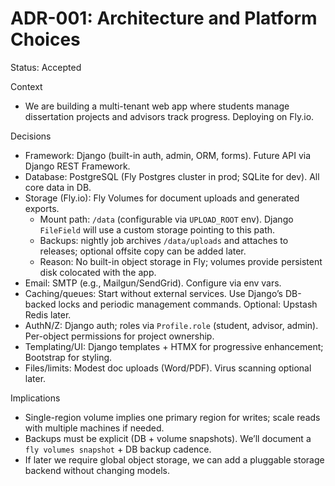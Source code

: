 # ADR-001: Architecture and Platform Choices

Status: Accepted

Context
- We are building a multi-tenant web app where students manage dissertation projects and advisors track progress. Deploying on Fly.io.

Decisions
- Framework: Django (built-in auth, admin, ORM, forms). Future API via Django REST Framework.
- Database: PostgreSQL (Fly Postgres cluster in prod; SQLite for dev). All core data in DB.
- Storage (Fly.io): Fly Volumes for document uploads and generated exports.
  - Mount path: `/data` (configurable via `UPLOAD_ROOT` env). Django `FileField` will use a custom storage pointing to this path.
  - Backups: nightly job archives `/data/uploads` and attaches to releases; optional offsite copy can be added later.
  - Reason: No built-in object storage in Fly; volumes provide persistent disk colocated with the app.
- Email: SMTP (e.g., Mailgun/SendGrid). Configure via env vars.
- Caching/queues: Start without external services. Use Django’s DB-backed locks and periodic management commands. Optional: Upstash Redis later.
- AuthN/Z: Django auth; roles via `Profile.role` (student, advisor, admin). Per-object permissions for project ownership.
- Templating/UI: Django templates + HTMX for progressive enhancement; Bootstrap for styling.
- Files/limits: Modest doc uploads (Word/PDF). Virus scanning optional later.

Implications
- Single-region volume implies one primary region for writes; scale reads with multiple machines if needed.
- Backups must be explicit (DB + volume snapshots). We’ll document a `fly volumes snapshot` + DB backup cadence.
- If later we require global object storage, we can add a pluggable storage backend without changing models.


